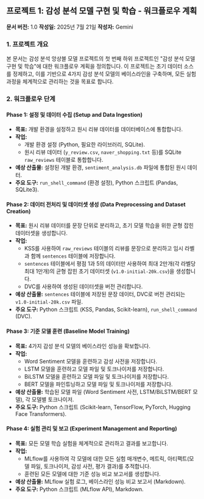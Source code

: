 ## 프로젝트 1: 감성 분석 모델 구현 및 학습 - 워크플로우 계획

**문서 버전:** 1.0
**작성일:** 2025년 7월 21일
**작성자:** Gemini

### 1. 프로젝트 개요

본 문서는 감성 분석 앙상블 모델 프로젝트의 첫 번째 하위 프로젝트인 "감성 분석 모델 구현 및 학습"에 대한 워크플로우 계획을 정의합니다. 이 프로젝트는 초기 데이터 소스를 정제하고, 이를 기반으로 4가지 감성 분석 모델의 베이스라인을 구축하며, 모든 실험 과정을 체계적으로 관리하는 것을 목표로 합니다.

### 2. 워크플로우 단계

#### Phase 1: 설정 및 데이터 수집 (Setup and Data Ingestion)

*   **목표:** 개발 환경을 설정하고 원시 리뷰 데이터를 데이터베이스에 통합합니다.
*   **작업:**
    *   개발 환경 설정 (Python, 필요한 라이브러리, SQLite).
    *   원시 리뷰 데이터 (`y_review.csv`, `naver_shopping.txt` 등)를 SQLite `raw_reviews` 테이블로 통합합니다.
*   **예상 산출물:** 설정된 개발 환경, `sentiment_analysis.db` 파일에 통합된 원시 데이터.
*   **주요 도구:** `run_shell_command` (환경 설정), Python 스크립트 (Pandas, SQLite3).

#### Phase 2: 데이터 전처리 및 데이터셋 생성 (Data Preprocessing and Dataset Creation)

*   **목표:** 원시 리뷰 데이터를 문장 단위로 분리하고, 초기 모델 학습을 위한 균형 잡힌 데이터셋을 생성합니다.
*   **작업:**
    *   KSS를 사용하여 `raw_reviews` 테이블의 리뷰를 문장으로 분리하고 임시 라벨과 함께 `sentences` 테이블에 저장합니다.
    *   `sentences` 테이블에서 평점 1과 5의 데이터만 사용하여 최대 2만개(각 라벨당 최대 1만개)의 균형 잡힌 초기 데이터셋 (`v1.0-initial-20k.csv`)을 생성합니다.
    *   DVC를 사용하여 생성된 데이터셋을 버전 관리합니다.
*   **예상 산출물:** `sentences` 테이블에 저장된 문장 데이터, DVC로 버전 관리되는 `v1.0-initial-20k.csv` 파일.
*   **주요 도구:** Python 스크립트 (KSS, Pandas, Scikit-learn), `run_shell_command` (DVC).

#### Phase 3: 기준 모델 훈련 (Baseline Model Training)

*   **목표:** 4가지 감성 분석 모델의 베이스라인 성능을 확보합니다.
*   **작업:**
    *   Word Sentiment 모델을 훈련하고 감성 사전을 저장합니다.
    *   LSTM 모델을 훈련하고 모델 파일 및 토크나이저를 저장합니다.
    *   BiLSTM 모델을 훈련하고 모델 파일 및 토크나이저를 저장합니다.
    *   BERT 모델을 파인튜닝하고 모델 파일 및 토크나이저를 저장합니다.
*   **예상 산출물:** 학습된 모델 파일 (Word Sentiment 사전, LSTM/BiLSTM/BERT 모델), 각 모델별 토크나이저.
*   **주요 도구:** Python 스크립트 (Scikit-learn, TensorFlow, PyTorch, Hugging Face Transformers).

#### Phase 4: 실험 관리 및 보고 (Experiment Management and Reporting)

*   **목표:** 모든 모델 학습 실험을 체계적으로 관리하고 결과를 보고합니다.
*   **작업:**
    *   MLflow를 사용하여 각 모델에 대한 모든 실험 매개변수, 메트릭, 아티팩트(모델 파일, 토크나이저, 감성 사전, 평가 결과)를 추적합니다.
    *   훈련된 모든 모델에 대한 기준 성능 비교 보고서를 생성합니다.
*   **예상 산출물:** MLflow 실험 로그, 베이스라인 성능 비교 보고서 (Markdown).
*   **주요 도구:** Python 스크립트 (MLflow API), Markdown. 
